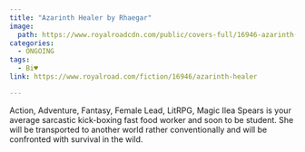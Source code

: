 ```yaml
---
title: "Azarinth Healer by Rhaegar"
image:
  path: https://www.royalroadcdn.com/public/covers-full/16946-azarinth-healer.jpg
categories:
  - ONGOING
tags:
  - Bi♥
link: https://www.royalroad.com/fiction/16946/azarinth-healer

---
```

Action, Adventure, Fantasy, Female Lead, LitRPG, Magic
Ilea Spears is your average sarcastic kick-boxing fast food worker and soon to be student. She will be transported to another world rather conventionally and will be confronted with survival in the wild.

